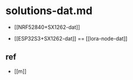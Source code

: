 
# solutions-dat.md

- [[NRF52840+SX1262-dat]]

- [[ESP32S3+SX1262-dat]] == [[lora-node-dat]]


## ref 

- [[m]]